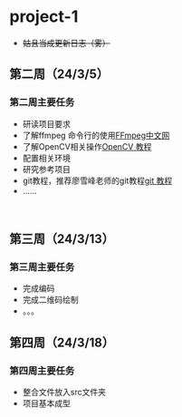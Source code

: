 # project-1
- ~~姑且当成更新日志（雾）~~
## 第二周（24/3/5）
### 第二周主要任务
- 研读项目要求
- 了解ffmpeg 命令行的使用[FFmpeg中文网](https://ffmpeg.github.net.cn/)
- 了解OpenCV相关操作[OpenCV 教程](https://www.opencv.org.cn/opencvdoc/2.3.2/html/doc/tutorials/tutorials.html)
- 配置相关环境
- 研究参考项目
- git教程，推荐廖雪峰老师的git教程[git 教程](https://www.liaoxuefeng.com/wiki/896043488029600)
- ......
<br>

## 第三周（24/3/13）
### 第三周主要任务
- 完成编码
- 完成二维码绘制
- 。。。

## 第四周（24/3/18）
### 第四周主要任务
- 整合文件放入src文件夹
- 项目基本成型